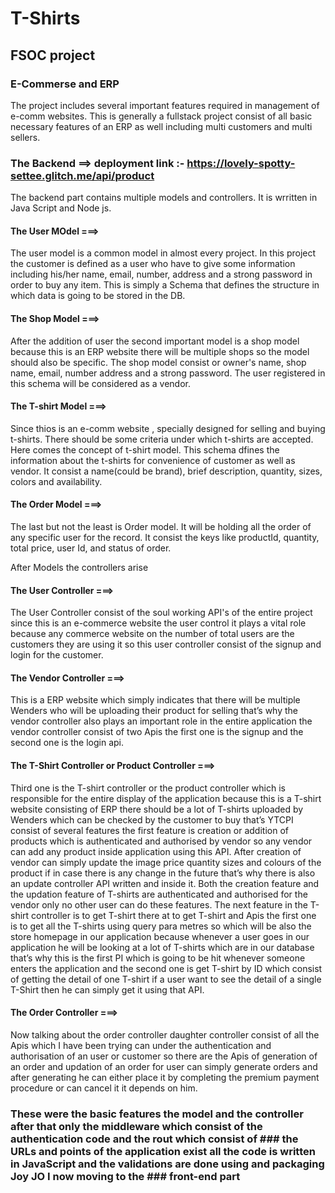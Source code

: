 # T-Shirts
## FSOC project
### E-Commerse and ERP

The project includes several important features required in management of e-comm websites.
This is generally a fullstack project consist of all basic necessary features of an ERP as well including multi customers and multi sellers.

### The Backend ==> deployment link :- https://lovely-spotty-settee.glitch.me/api/product

The backend part contains multiple models and controllers. It is wrritten in Java Script and Node js.

#### The User MOdel ===>
The user model is a common model in almost every project. In this project the customer is defined as a user who have to give some information including his/her name, email, number, address and a strong password in order to buy any item. This is simply a Schema that defines the structure in which data is going to be stored in the DB.

#### The Shop Model ===>
After the addition of user the second important model is a shop model because this is an ERP website there will be multiple shops so the model should also be specific. The shop model consist or owner's name, shop name, email, number address and a strong password. The user registered in this schema will be considered as a vendor.

#### The T-shirt Model ===>
Since thios is an e-comm website , specially designed for selling and buying t-shirts. There should be some criteria under which t-shirts are accepted. Here comes the concept of t-shirt model. This schema dfines the information about the t-shirts for convenience of customer as well as vendor. It consist a name(could be brand), brief description, quantity, sizes, colors and availability.

#### The Order Model ===>
The last but not the least is Order model. It will be holding all the order of any specific user for the record. It consist the keys like productId, quantity, total price, user Id, and status of order.

After Models the controllers arise

#### The User Controller ===>
The User Controller consist of the soul working API's of the entire project since this is an e-commerce website the user control it plays a vital role because any commerce website on the number of total users are the customers they are using it so this user controller consist of the signup and login for the customer.

#### The Vendor Controller ===>
This is a ERP website which simply indicates that there will be multiple Wenders who will be uploading their product for selling that’s why the vendor controller also plays an important role in the entire application the vendor controller consist of two Apis the first one is the signup and the second one is the login api.

#### The T-Shirt Controller or Product Controller ===>
Third one is the T-shirt controller or the product controller which is responsible for the entire display of the application because this is a T-shirt website consisting of ERP there should be a lot of T-shirts uploaded by Wenders which can be checked by the customer to buy that’s YTCPI consist of several features the first feature is creation or addition of products which is authenticated and authorised by vendor so any vendor can add any product inside application using this API.
After creation of vendor can simply update the image price quantity sizes and colours of the product if in case there is any change in the future that’s why there is also an update controller API written and inside it.
Both the creation feature and the updation feature of T-shirts are authenticated and authorised for the vendor only no other user can do these features.
The next feature in the T-shirt controller is to get T-shirt there at to get T-shirt and Apis the first one is to get all the T-shirts using query para metres so which will be also the store homepage in our application because whenever a user goes in our application he will be looking at a lot of T-shirts which are in our database that’s why this is the first PI which is going to be hit whenever someone enters the application and the second one is get T-shirt by ID which consist of getting the detail of one T-shirt if a user want to see the detail of a single T-Shirt then he can simply get it using that API.

#### The Order Controller ===>
Now talking about the order controller daughter controller consist of all the Apis which I have been trying can under the authentication and authorisation of an user or customer so there are the Apis of generation of an order and updation of an order for user can simply generate orders and after generating he can either place it by completing the premium payment procedure or can cancel it it depends on him.

### These were the basic features the model and the controller after that only the middleware which consist of the authentication code and the rout which consist of ### the URLs and points of the application exist all the code is written in JavaScript and the validations are done using and packaging Joy JO I now moving to the ### front-end part

